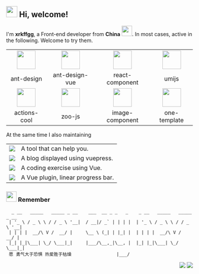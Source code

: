 <h2> <img src="https://emojis.slackmojis.com/emojis/images/1588315024/8823/hyperkitty.gif?1588315024" width="30" /> Hi, welcome! </h2>

I'm **xrkffgg**, a Front-end developer from **China** <img src="https://image.flaticon.com/icons/svg/630/630667.svg" width="28" />. In most cases, active in the following. Welcome to try them.

<table>
  <tr>
    <td align="center">
      <a href="https://github.com/ant-design/ant-design">
        <img src="https://avatars1.githubusercontent.com/u/12101536?s=200&v=4" width="50" />
      </a>
    </td>
    <td align="center">
      <a href="https://github.com/vueComponent/ant-design-vue">
        <img src="https://avatars2.githubusercontent.com/u/32120805?s=200&v=4" width="50" />
      </a>
    </td>
    <td align="center">
      <a href="https://github.com/react-component">
        <img src="https://avatars1.githubusercontent.com/u/9441414?s=200&v=4" width="50" />
      </a>
    </td>
    <td align="center">
      <a href="https://github.com/umijs">
        <img src="https://avatars2.githubusercontent.com/u/33895495?s=200&v=4" width="50" />
      </a>
    </td>
  </tr>
  <tr>
    <td align="center">
      ant-design
    </td>
    <td align="center">
      ant-design-vue
    </td>
    <td align="center">
      react-component
    </td>
    <td align="center">
      umijs
    </td>
  </tr>

  <tr>
    <td align="center">
      <a href="https://github.com/actions-cool">
        <img src="https://avatars1.githubusercontent.com/u/73879334?s=200&v=4" width="50" />
      </a>
    </td>
    <td align="center">
      <a href="https://github.com/zoo-js">
        <img src="https://avatars2.githubusercontent.com/u/70757173?s=200&v=4" width="50" />
      </a>
    </td>
    <td align="center">
      <a href="https://github.com/image-component">
        <img src="https://avatars1.githubusercontent.com/u/75532006?s=200&v=4" width="50" />
      </a>
    </td>
    <td align="center">
      <a href="https://github.com/one-template">
        <img src="https://avatars2.githubusercontent.com/u/75602446?s=200&v=4" width="50" />
      </a>
    </td>
  </tr>
  <tr>
    <td align="center">
      actions-cool
    </td>
    <td align="center">
      zoo-js
    </td>
    <td align="center">
      image-component
    </td>
    <td align="center">
      one-template
    </td>
  </tr>
</table>

At the same time I also maintaining

<table>
  <tr>
    <td>
      <a href="https://github.com/xrkffgg/Ktools">
        <img src="https://img.shields.io/badge/K-tools-%239287e7?style=flat-square" />
      </a>
    </td>
    <td>A tool that can help you.</td>
  </tr>
  <tr>
    <td>
      <a href="https://github.com/xrkffgg/Knotes">
        <img src="https://img.shields.io/badge/K-notes-%231890ff?style=flat-square" />
      </a>
    </td>
    <td>A blog displayed using vuepress.</td>
  </tr>
  <tr>
    <td>
      <a href="https://github.com/xrkffgg/Kvue">
        <img src="https://img.shields.io/badge/K-vue-%232ea44f?style=flat-square" />
      </a>
    </td>
    <td>A coding exercise using Vue.</td>
  </tr>
  <tr>
    <td>
      <a href="https://github.com/xrkffgg/k-progress">
        <img src="https://img.shields.io/badge/K-progress-%23ff7875?style=flat-square" />
      </a>
    </td>
    <td>A Vue plugin, linear progress bar.</td>
  </tr>
</table>

<h3> <img src="https://emojis.slackmojis.com/emojis/images/1569381018/6481/heart-8bit-1.gif?1569381018" width="28" /> Remember</h3>

```
  _ __   _____   _____ _ __    ___  __ _ _   _    _ __   _____   _____ _ __
 | '_ \ / _ \ \ / / _ \ '__|  / __|/ _` | | | |  | '_ \ / _ \ \ / / _ \ '__|
 | | | |  __/\ V /  __/ |     \__ \ (_| | |_| |  | | | |  __/\ V /  __/ |
 |_| |_|\___| \_/ \___|_|     |___/\__,_|\__, |  |_| |_|\___| \_/ \___|_|
 愿 勇气大于恐惧 热爱胜于枯燥                 |___/
```

<p align="right">
<img src="https://visitor-badge.glitch.me/badge?page_id=xrkffgg.xrkffgg" />
<img src="http://hits.dwyl.com/xrkffgg/xrkffgg.svg" />
</p>
